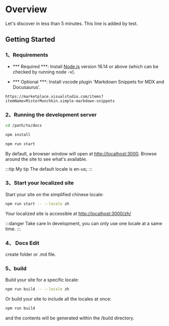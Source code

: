 # Overview

Let's discover in less than 5 minutes.
This line is added by test.

## Getting Started


### 1、Requirements

- *** Required ***: Install [Node.js](https://nodejs.org/en/download/) version 16.14 or above (which can be checked by running node -v). 

- *** Optional ***: Install vscode plugin 'Markdown Snippets for MDX and Docusaurus'.

```
https://marketplace.visualstudio.com/items?itemName=MisterMunchkin.simple-markdown-snippets
```
  

### 2、Running the development server

``` bash
cd /path/to/docs
```

``` bash
npm install
```

``` bash
npm run start
```



By default, a browser window will open at [http://localhost:3000](http://localhost:3000). Browse around the site to see what's available.

:::tip My tip
The default locale is en-us;
:::

### 3、Start your localized site
Start your site on the simplified chinese locale:

``` bash
npm run start -- --locale zh
```

Your localized site is accessible at [http://localhost:3000/zh/](http://localhost:3000/zh/)

:::danger Take care
In development, you can only use one locale at a same time.
:::

### 4、 Docs Edit
create folder or .md file.

### 5、build

Build your site for a specific locale:

``` bash
npm run build -- --locale zh
```

Or build your site to include all the locales at once:
```bash 
npm run build
```

and the contents will be generated within the /build directory.
